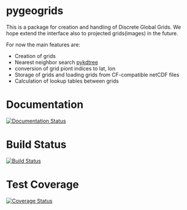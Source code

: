 # pygeogrids #

This is a package for creation and handling of Discrete Global Grids. We hope
extend the interface also to projected grids(images) in the future.

For now the main features are:

- Creation of grids
- Nearest neighbor search [pykdtree](https://github.com/storpipfugl/pykdtree)
- conversion of grid piont indices to lat, lon
- Storage of grids and loading grids from CF-compatible netCDF files
- Calculation of lookup tables between grids

# Documentation

[![Documentation Status](https://readthedocs.org/projects/pygeogrids/badge/?version=latest)](http://pygeogrids.readthedocs.org/)


# Build Status

[![Build Status](https://travis-ci.org/TUW-GEO/pygeogrids.svg?branch=master)](https://travis-ci.org/TUW-GEO/pygeogrids)

# Test Coverage

[![Coverage Status](https://coveralls.io/repos/TUW-GEO/pygeogrids/badge.svg)](https://coveralls.io/r/TUW-GEO/pygeogrids)
